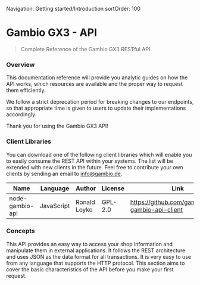 Navigation: Getting started/Introduction
sortOrder: 100

# Gambio GX3 - API
> Complete Reference of the Gambio GX3 RESTful API.

### Overview

This documentation reference will provide you analytic guides on how the API works, which resources are available and the proper way to request them efficiently.

We follow a strict deprecation period for breaking changes to our endpoints, so that appropriate time is given to users to update their implementations accordingly.

Thank you for using the Gambio GX3 API!

### Client Libraries

You can download one of the following client libraries which will enable you to easily consume the REST API within your systems. 
The list will be extended with new clients in the future. 
Feel free to contribute your own clients by sending an email to info@gambio.de.

| Name          | Language | Author     | License | Link                                  |
|---------------|----------|------------|---------|---------------------------------------|
|node-gambio-api|JavaScript|Ronald Loyko|GPL-2.0  |https://github.com/gambio/node-gambio-api-client|

### Concepts

This API provides an easy way to access your shop information and manipulate them in external applications. 
It follows the REST architecture and uses JSON as the data format for all transactions. 
It is very easy to use from any language that supports the HTTP protocol. 
This section aims to cover the basic characteristics of the API before you make your first request.